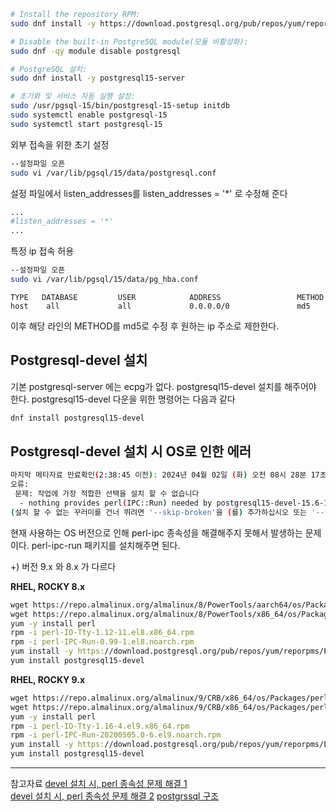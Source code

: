 ```bash
# Install the repository RPM:
sudo dnf install -y https://download.postgresql.org/pub/repos/yum/reporpms/EL-9-x86_64/pgdg-redhat-repo-latest.noarch.rpm

# Disable the built-in PostgreSQL module(모듈 비활성화):
sudo dnf -qy module disable postgresql

# PostgreSQL 설치:
sudo dnf install -y postgresql15-server

# 초기화 및 서비스 자동 실행 설정:
sudo /usr/pgsql-15/bin/postgresql-15-setup initdb
sudo systemctl enable postgresql-15
sudo systemctl start postgresql-15
```

외부 접속을 위한 초기 설정
```bash
--설정파일 오픈
sudo vi /var/lib/pgsql/15/data/postgresql.conf
```

설정 파일에서 listen_addresses를 listen_addresses = '\*' 로 수정해 준다
```bash
...
#listen_addresses = '*'
...
```

특정 ip 접속 허용
```bash
--설정파일 오픈
sudo vi /var/lib/pgsql/15/data/pg_hba.conf
```
```plaintext
TYPE   DATABASE         USER            ADDRESS                 METHOD
host    all             all             0.0.0.0/0               md5
```
이후 해당 라인의 METHOD를 md5로 수정 후 원하는 ip 주소로 제한한다.
## Postgresql-devel 설치

기본 postgresql-server 에는 ecpg가 없다. postgresql15-devel 설치를 해주어야 한다.
postgresql15-devel 다운을 위한 명령어는 다음과 같다
```bash
dnf install postgresql15-devel
```

## Postgresql-devel 설치 시 OS로 인한 에러

```bash
마지막 메타자료 만료확인(2:38:45 이전): 2024년 04월 02일 (화) 오전 08시 28분 17초.
오류: 
 문제: 작업에 가장 적합한 선택을 설치 할 수 없습니다
  - nothing provides perl(IPC::Run) needed by postgresql15-devel-15.6-1PGDG.rhel9.x86_64 from pgdg15
(설치 할 수 없는 꾸러미를 건너 뛰려면 '--skip-broken'을 (를) 추가하십시오 또는 '--nobest'는 최적 후보의 꾸러미만 사용합니다)
```


현재 사용하는 OS 버전으로 인해 perl-ipc 종속성을 해결해주지 못해서 발생하는 문제이다.
perl-ipc-run 패키지를 설치해주면 된다.

+) 버전 9.x 와 8.x 가 다르다

**RHEL, ROCKY 8.x**  
```bash
wget https://repo.almalinux.org/almalinux/8/PowerTools/aarch64/os/Packages/perl-IPC-Run-0.99-1.el8.noarch.rpm
wget https://repo.almalinux.org/almalinux/8/PowerTools/x86_64/os/Packages/perl-IO-Tty-1.12-11.el8.x86_64.rpm
yum -y install perl
rpm -i perl-IO-Tty-1.12-11.el8.x86_64.rpm
rpm -i perl-IPC-Run-0.99-1.el8.noarch.rpm
yum install -y https://download.postgresql.org/pub/repos/yum/reporpms/EL-8-x86_64/pgdg-redhat-repo-latest.noarch.rpm 
yum install postgresql15-devel  
```
  
**RHEL, ROCKY 9.x**
```bash
wget https://repo.almalinux.org/almalinux/9/CRB/x86_64/os/Packages/perl-IO-Tty-1.16-4.el9.x86_64.rpm
wget https://repo.almalinux.org/almalinux/9/CRB/x86_64/os/Packages/perl-IPC-Run-20200505.0-6.el9.noarch.rpm
yum -y install perl
rpm -i perl-IO-Tty-1.16-4.el9.x86_64.rpm
rpm -i perl-IPC-Run-20200505.0-6.el9.noarch.rpm
yum install -y https://download.postgresql.org/pub/repos/yum/reporpms/EL-9-x86_64/pgdg-redhat-repo-latest.noarch.rpm
yum install postgresql15-devel
```


--------------------------------------------------------------------------
참고자료
[devel 설치 시, perl 종속성 문제 해결 1](https://database.sarang.net/?inc=read&aid=10427&criteria=pgsql&subcrit=qna&id=0&limit=20&keyword=&page=1)    
[devel 설치 시, perl 종속성 문제 해결 2](https://postgrespro.com/list/thread-id/2684262)
[postgrssql 구조](https://bitnine.tistory.com/549)
